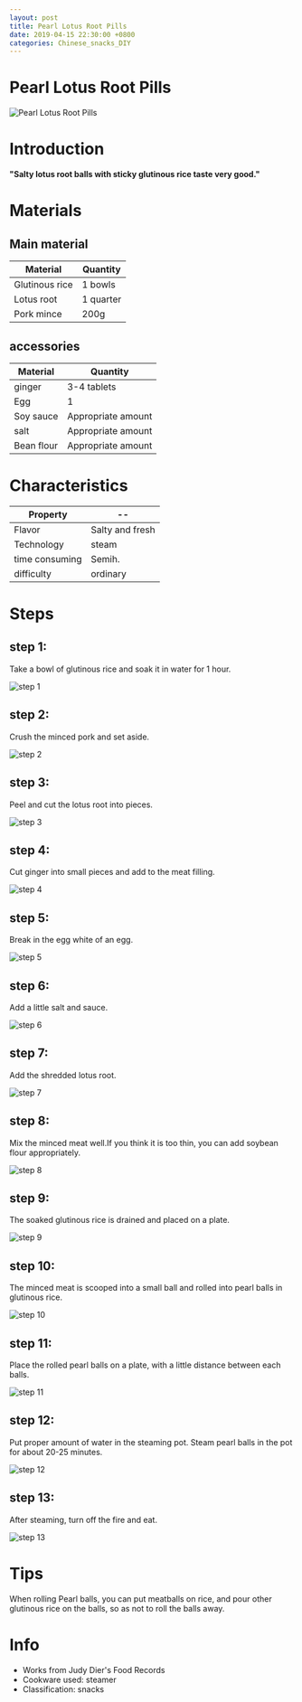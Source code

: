 ```yaml
---
layout: post
title: Pearl Lotus Root Pills
date: 2019-04-15 22:30:00 +0800
categories: Chinese_snacks_DIY
---
```


# Pearl Lotus Root Pills

![Pearl Lotus Root Pills]({{site.baseurl}}/img/402415/402415.jpg)

# Introduction

**"Salty lotus root balls with sticky glutinous rice taste very good."**

# Materials


## Main material

Material|Quantity
--|--
Glutinous rice|1 bowls
Lotus root|1 quarter
Pork mince|200g

## accessories

Material|Quantity
--|--
ginger|3-4 tablets
Egg|1
Soy sauce|Appropriate amount
salt|Appropriate amount
Bean flour|Appropriate amount

# Characteristics

Property|--
--|--
Flavor|Salty and fresh
Technology|steam
time consuming|Semih.
difficulty|ordinary

# Steps

## step 1:

Take a bowl of glutinous rice and soak it in water for 1 hour.

![step 1]({{site.baseurl}}/img/402415/1.jpg)

## step 2:

Crush the minced pork and set aside.

![step 2]({{site.baseurl}}/img/402415/2.jpg)

## step 3:

Peel and cut the lotus root into pieces.

![step 3]({{site.baseurl}}/img/402415/3.jpg)

## step 4:

Cut ginger into small pieces and add to the meat filling.

![step 4]({{site.baseurl}}/img/402415/4.jpg)

## step 5:

Break in the egg white of an egg.

![step 5]({{site.baseurl}}/img/402415/5.jpg)

## step 6:

Add a little salt and sauce.

![step 6]({{site.baseurl}}/img/402415/6.jpg)

## step 7:

Add the shredded lotus root.

![step 7]({{site.baseurl}}/img/402415/7.jpg)

## step 8:

Mix the minced meat well.If you think it is too thin, you can add soybean flour appropriately.

![step 8]({{site.baseurl}}/img/402415/8.jpg)

## step 9:

The soaked glutinous rice is drained and placed on a plate.

![step 9]({{site.baseurl}}/img/402415/9.jpg)

## step 10:

The minced meat is scooped into a small ball and rolled into pearl balls in glutinous rice.

![step 10]({{site.baseurl}}/img/402415/10.jpg)

## step 11:

Place the rolled pearl balls on a plate, with a little distance between each balls.

![step 11]({{site.baseurl}}/img/402415/11.jpg)

## step 12:

Put proper amount of water in the steaming pot. Steam pearl balls in the pot for about 20-25 minutes.

![step 12]({{site.baseurl}}/img/402415/12.jpg)

## step 13:

After steaming, turn off the fire and eat.

![step 13]({{site.baseurl}}/img/402415/13.jpg)

# Tips

When rolling Pearl balls, you can put meatballs on rice, and pour other glutinous rice on the balls, so as not to roll the balls away.

# Info

- Works from Judy Dier's Food Records
- Cookware used: steamer
- Classification: snacks
